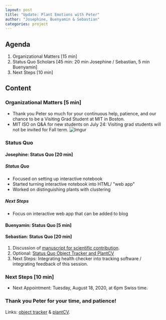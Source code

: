 ```yaml
---
layout: post
title: "Update: Plant Emotions with Peter"
author: "Josephine, Buenyamin & Sebastian"
categories: project
---
```


## Agenda

1. Organizational Matters [15 min]
2. Status Quo Scholars [45 min: 20 min Josephine / Sebastian, 5 min Buenyamin]
3. Next Steps [10 min]

## Content

### Organizational Matters [5 min]

- Thank you Peter so much for your continuous help, patience, and our chance to be a Visiting Grad Student at MIT in Boston.
- MIT ISO on Q&A for new students on July 24: Visiting grad students will not be invited for Fall term.
![Imgur](https://i.imgur.com/2elDc4d.png)

### Status Quo

#### Josephine: Status Quo [20 min]

##### Status Quo
- Focused on setting up interactive notebook
- Started turning interactive notebook into HTML/ "web app"
- Worked on distinguishing plants with clustering
##### Next Steps
- Focus on interactive web app that can be added to blog

#### Buenyamin: Status Quo [5 min]

#### Sebastian: Status Quo [20 min]

1. Discussion of [manuscript for scientific contribution](https://drive.google.com/file/d/1FjNXeMPaLJNyggLKS7OI0_XcHgBqT_vz/view?usp=sharing).
2. Optional: [Status Quo Object Tracker and PlantCV](t.b.d)
3. Next Steps: Integrating health checker into tracking software / integrating feedback of this session.

### Next Steps [10 min]

- Next Appointment: Tuesday, August 18, 2020, at 6pm Swiss time.

### Thank you Peter for your time, and patience!

Links: [object tracker](https://colab.research.google.com/drive/1LOJJ4m3IOzBFbuoFG4rk3poPUFo_VJwB#scrollTo=o5216nQAQXCT) & [plantCV](https://github.com/plantions/video-edge-extractor/blob/master/working_small_white_morphology.ipynb).
